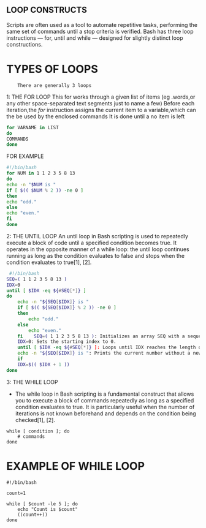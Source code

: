   ## LOOP CONSTRUCTS
Scripts are often used as a tool to automate repetitive tasks, performing the same set of commands
until a stop criteria is verified. Bash has three loop instructions — for, until and
while — designed for slightly distinct loop constructions.
  # TYPES OF LOOPS
        There are generally 3 loops
 1:  THE FOR LOOP 
   This for works through a given list of items (eg .words,or any other space-separated text segments just to name a few)
   Before each iteration,the *for* instruction assigns the current item to a variable,which can the be used by the enclosed commands
   It is done until a no item is left 
 ```sh
 for VARNAME in LIST
do
COMMANDS
done
```
FOR EXAMPLE
```sh
#!/bin/bash
for NUM in 1 1 2 3 5 8 13
do
echo -n "$NUM is "
if [ $(( $NUM % 2 )) -ne 0 ]
then
echo "odd."
else
echo "even."
fi
done
```
 2: THE UNTIL LOOP
 An until loop in Bash scripting is used to repeatedly execute a block of code until a specified condition becomes true. It operates in the opposite manner of a while loop: the until loop continues running as long as the condition evaluates to false and stops when the condition evaluates to true[1], [2].

```sh
 #!/bin/bash
SEQ=( 1 1 2 3 5 8 13 )
IDX=0
until [ $IDX -eq ${#SEQ[*]} ]
do
    echo -n "${SEQ[$IDX]} is "
    if [ $(( ${SEQ[$IDX]} % 2 )) -ne 0 ]
    then
        echo "odd."
    else
        echo "even."
    fi    SEQ=( 1 1 2 3 5 8 13 ): Initializes an array SEQ with a sequence of numbers.
    IDX=0: Sets the starting index to 0.
    until [ $IDX -eq ${#SEQ[*]} ]: Loops until IDX reaches the length of SEQ.
    echo -n "${SEQ[$IDX]} is ": Prints the current number without a newline.
    if 
    IDX=$(( $IDX + 1 ))
done
```
3: THE WHILE LOOP
+ The while loop in Bash scripting is a fundamental construct that allows you to execute a block of commands repeatedly as long as a specified condition evaluates to true. It is particularly useful when the number of iterations is not known beforehand and depends on the condition being checked[1], [2].
```SH
while [ condition ]; do
    # commands
done
```
# EXAMPLE OF WHILE LOOP
```SH
#!/bin/bash

count=1

while [ $count -le 5 ]; do
    echo "Count is $count"
    ((count++))
done

```

